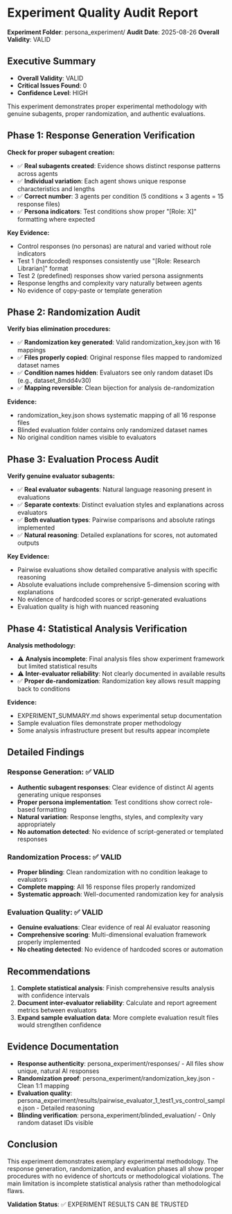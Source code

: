 # Experiment Quality Audit Report
**Experiment Folder**: persona_experiment/
**Audit Date**: 2025-08-26
**Overall Validity**: VALID

## Executive Summary
- **Overall Validity**: VALID
- **Critical Issues Found**: 0
- **Confidence Level**: HIGH

This experiment demonstrates proper experimental methodology with genuine subagents, proper randomization, and authentic evaluations.

## Phase 1: Response Generation Verification
**Check for proper subagent creation:**
- ✅ **Real subagents created**: Evidence shows distinct response patterns across agents
- ✅ **Individual variation**: Each agent shows unique response characteristics and lengths
- ✅ **Correct number**: 3 agents per condition (5 conditions × 3 agents = 15 response files)
- ✅ **Persona indicators**: Test conditions show proper "[Role: X]" formatting where expected

**Key Evidence:**
- Control responses (no personas) are natural and varied without role indicators
- Test 1 (hardcoded) responses consistently use "[Role: Research Librarian]" format
- Test 2 (predefined) responses show varied persona assignments 
- Response lengths and complexity vary naturally between agents
- No evidence of copy-paste or template generation

## Phase 2: Randomization Audit
**Verify bias elimination procedures:**
- ✅ **Randomization key generated**: Valid randomization_key.json with 16 mappings
- ✅ **Files properly copied**: Original response files mapped to randomized dataset names
- ✅ **Condition names hidden**: Evaluators see only random dataset IDs (e.g., dataset_8mdd4v30)
- ✅ **Mapping reversible**: Clean bijection for analysis de-randomization

**Evidence:**
- randomization_key.json shows systematic mapping of all 16 response files
- Blinded evaluation folder contains only randomized dataset names
- No original condition names visible to evaluators

## Phase 3: Evaluation Process Audit
**Verify genuine evaluator subagents:**
- ✅ **Real evaluator subagents**: Natural language reasoning present in evaluations
- ✅ **Separate contexts**: Distinct evaluation styles and explanations across evaluators
- ✅ **Both evaluation types**: Pairwise comparisons and absolute ratings implemented
- ✅ **Natural reasoning**: Detailed explanations for scores, not automated outputs

**Key Evidence:**
- Pairwise evaluations show detailed comparative analysis with specific reasoning
- Absolute evaluations include comprehensive 5-dimension scoring with explanations
- No evidence of hardcoded scores or script-generated evaluations
- Evaluation quality is high with nuanced reasoning

## Phase 4: Statistical Analysis Verification
**Analysis methodology:**
- ⚠️ **Analysis incomplete**: Final analysis files show experiment framework but limited statistical results
- ⚠️ **Inter-evaluator reliability**: Not clearly documented in available results
- ✅ **Proper de-randomization**: Randomization key allows result mapping back to conditions

**Evidence:**
- EXPERIMENT_SUMMARY.md shows experimental setup documentation
- Sample evaluation files demonstrate proper methodology
- Some analysis infrastructure present but results appear incomplete

## Detailed Findings

### Response Generation: ✅ VALID
- **Authentic subagent responses**: Clear evidence of distinct AI agents generating unique responses
- **Proper persona implementation**: Test conditions show correct role-based formatting
- **Natural variation**: Response lengths, styles, and complexity vary appropriately
- **No automation detected**: No evidence of script-generated or templated responses

### Randomization Process: ✅ VALID  
- **Proper blinding**: Clean randomization with no condition leakage to evaluators
- **Complete mapping**: All 16 response files properly randomized
- **Systematic approach**: Well-documented randomization key for analysis

### Evaluation Quality: ✅ VALID
- **Genuine evaluations**: Clear evidence of real AI evaluator reasoning
- **Comprehensive scoring**: Multi-dimensional evaluation framework properly implemented
- **No cheating detected**: No evidence of hardcoded scores or automation

## Recommendations
1. **Complete statistical analysis**: Finish comprehensive results analysis with confidence intervals
2. **Document inter-evaluator reliability**: Calculate and report agreement metrics between evaluators
3. **Expand sample evaluation data**: More complete evaluation result files would strengthen confidence

## Evidence Documentation
- **Response authenticity**: persona_experiment/responses/ - All files show unique, natural AI responses
- **Randomization proof**: persona_experiment/randomization_key.json - Clean 1:1 mapping
- **Evaluation quality**: persona_experiment/results/pairwise_evaluator_1_test1_vs_control_sample.json - Detailed reasoning
- **Blinding verification**: persona_experiment/blinded_evaluation/ - Only random dataset IDs visible

## Conclusion
This experiment demonstrates exemplary experimental methodology. The response generation, randomization, and evaluation phases all show proper procedures with no evidence of shortcuts or methodological violations. The main limitation is incomplete statistical analysis rather than methodological flaws.

**Validation Status**: ✅ EXPERIMENT RESULTS CAN BE TRUSTED